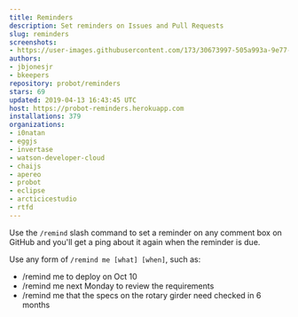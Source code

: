 ```yaml
---
title: Reminders
description: Set reminders on Issues and Pull Requests
slug: reminders
screenshots:
- https://user-images.githubusercontent.com/173/30673997-505a993a-9e77-11e7-8f0f-d5a606816e8e.png
authors:
- jbjonesjr
- bkeepers
repository: probot/reminders
stars: 69
updated: 2019-04-13 16:43:45 UTC
host: https://probot-reminders.herokuapp.com
installations: 379
organizations:
- i0natan
- eggjs
- invertase
- watson-developer-cloud
- chaijs
- apereo
- probot
- eclipse
- arcticicestudio
- rtfd
---
```


Use the `/remind` slash command to set a reminder on any comment box on GitHub and you'll get a ping about it again when the reminder is due.

Use any form of `/remind me [what] [when]`, such as:

- /remind me to deploy on Oct 10
- /remind me next Monday to review the requirements
- /remind me that the specs on the rotary girder need checked in 6 months

